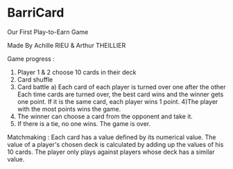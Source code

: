 # BarriCard

Our First Play-to-Earn Game

Made By Achille RIEU & Arthur THEILLIER


Game progress :

1) Player 1 & 2 choose 10 cards in their deck
2) Card shuffle
3) Card battle
  a) Each card of each player is turned over one after the other
      Each time cards are turned over, the best card wins and the winner gets one point. If it is the same card, each player wins 1 point.
4)The player with the most points wins the game.
5) The winner can choose a card from the opponent and take it.
6) If there is a tie, no one wins. The game is over.


Matchmaking : Each card has a value defined by its numerical value. The value of a player's chosen deck is calculated by adding up the values of his 10 cards. The player only plays against players whose deck has a similar value. 
  

